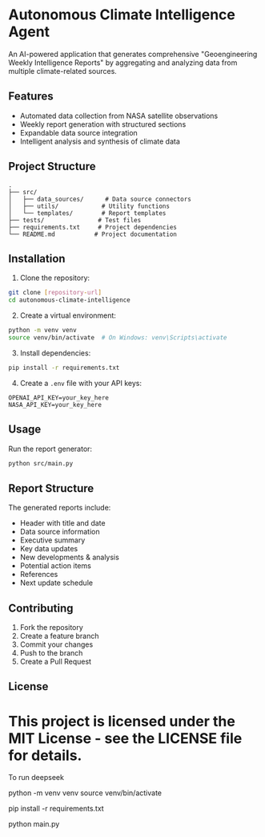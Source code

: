 
# Autonomous Climate Intelligence Agent

An AI-powered application that generates comprehensive "Geoengineering Weekly Intelligence Reports" by aggregating and analyzing data from multiple climate-related sources.

## Features

- Automated data collection from NASA satellite observations
- Weekly report generation with structured sections
- Expandable data source integration
- Intelligent analysis and synthesis of climate data

## Project Structure

```
.
├── src/
│   ├── data_sources/      # Data source connectors
│   ├── utils/            # Utility functions
│   └── templates/        # Report templates
├── tests/               # Test files
├── requirements.txt     # Project dependencies
└── README.md           # Project documentation
```

## Installation

1. Clone the repository:
```bash
git clone [repository-url]
cd autonomous-climate-intelligence
```

2. Create a virtual environment:
```bash
python -m venv venv
source venv/bin/activate  # On Windows: venv\Scripts\activate
```

3. Install dependencies:
```bash
pip install -r requirements.txt
```

4. Create a `.env` file with your API keys:
```
OPENAI_API_KEY=your_key_here
NASA_API_KEY=your_key_here
```

## Usage

Run the report generator:
```bash
python src/main.py
```

## Report Structure

The generated reports include:
- Header with title and date
- Data source information
- Executive summary
- Key data updates
- New developments & analysis
- Potential action items
- References
- Next update schedule

## Contributing

1. Fork the repository
2. Create a feature branch
3. Commit your changes
4. Push to the branch
5. Create a Pull Request

## License

This project is licensed under the MIT License - see the LICENSE file for details.
=======
To run deepseek

python -m venv venv
source venv/bin/activate

pip install -r requirements.txt

python main.py


